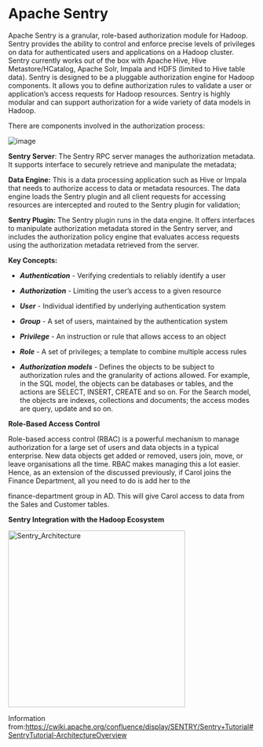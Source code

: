 

# Apache Sentry

Apache Sentry is a granular, role-based authorization module for Hadoop. Sentry provides the ability to control and enforce precise levels of privileges on data for authenticated users and applications on a Hadoop cluster. Sentry currently works out of the box with Apache Hive, Hive Metastore/HCatalog, Apache Solr, Impala and HDFS (limited to Hive table data). Sentry is designed to be a pluggable authorization engine for Hadoop components. It allows you to define authorization rules to validate a user or application’s access requests for Hadoop resources. Sentry is highly modular and can support authorization for a wide variety of data models in Hadoop.


There are components involved in the authorization process:


![image](https://user-images.githubusercontent.com/7907123/121877268-bd0c5080-cd0a-11eb-884a-976b2c1c74ee.png)

**Sentry Server**: The Sentry RPC server manages the authorization metadata. It supports interface to securely retrieve and manipulate the metadata;

**Data Engine:** This is a data processing application such as Hive or Impala that needs to authorize access to data or metadata resources. The data engine loads the Sentry plugin and all client requests for accessing resources are intercepted and routed to the Sentry plugin for validation;

**Sentry Plugin:** The Sentry plugin runs in the data engine. It offers interfaces to manipulate authorization metadata stored in the Sentry server, and includes the authorization policy engine that evaluates access requests using the authorization metadata retrieved from the server.

**Key Concepts:**

- 	***Authentication*** - Verifying credentials to reliably identify a user

- 	***Authorization*** - Limiting the user’s access to a given resource

- 	***User*** - Individual identified by underlying authentication system

- 	***Group*** - A set of users, maintained by the authentication system

- 	***Privilege*** - An instruction or rule that allows access to an object

- 	***Role*** - A set of privileges; a template to combine multiple access rules

- 	***Authorization models*** - Defines the objects to be subject to authorization rules and the granularity of actions allowed. For example, in the SQL model, the objects can be databases or tables, and the actions are SELECT, INSERT, CREATE and so on. For the Search model, the objects are indexes, collections and documents; the access modes are query, update and so on.

**Role-Based Access Control**
 
Role-based access control (RBAC) is a powerful mechanism to manage authorization for a large set of users and data objects in a typical enterprise. New data objects get added or removed, users join, move, or leave organisations all the time. RBAC makes managing this a lot easier. Hence, as an extension of the discussed previously, if Carol joins the Finance Department, all you need to do is add her to the

finance-department group in AD. This will give Carol access to data from the Sales and Customer tables.

**Sentry Integration with the Hadoop Ecosystem**

<img width="360" alt="Sentry_Architecture" src="https://user-images.githubusercontent.com/7907123/132703663-d038910c-95e7-410e-80f3-a0e8da12e4c0.PNG">

Information from:https://cwiki.apache.org/confluence/display/SENTRY/Sentry+Tutorial#SentryTutorial-ArchitectureOverview
